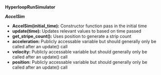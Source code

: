 **HyperloopRunSimulator**

***AccelSim***
 * **AccelSim(initial_time):** Constructor function pass in the initial time
 * **update(time):** Updates relevant values to based on time passed
 * **get_stripe_count():** Uses position to generate a strip count
 * **acceleration:** Publicly accessable variable but should generally only be called after an update() call
 * **velocity:** Publicly accessable variable but should generally only be called after an update() call
 * **position:** Publicly accessable variable but should generally only be called after an update() call


